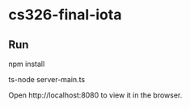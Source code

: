 # cs326-final-iota

## Run
npm install

ts-node server-main.ts

Open http://localhost:8080 to view it in the browser.